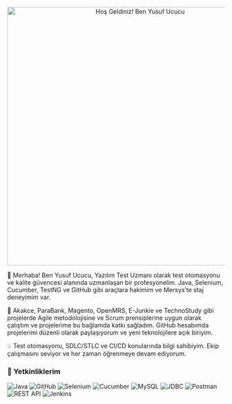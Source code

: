 <p align="center">
  <img src="https://user-images.githubusercontent.com/your-username/banner-image-url.jpg" alt="Hoş Geldiniz! Ben Yusuf Ucucu" width="600"/>
</p>

👋 Merhaba! Ben Yusuf Ucucu, 
Yazılım Test Uzmanı olarak test otomasyonu ve kalite güvencesi alanında uzmanlaşan bir profesyonelim.
Java, Selenium, Cucumber, TestNG ve GitHub gibi araçlara hakimim ve Mersys’te staj deneyimim var.

🚀 Akakce, ParaBank, Magento, OpenMRS, E-Junkie ve TechnoStudy gibi projelerde Agile metodolojisine ve Scrum prensiplerine uygun olarak çalıştım ve projelerime bu bağlamda katkı sağladım. GitHub hesabımda projelerimi düzenli olarak paylaşıyorum ve yeni teknolojilere açık biriyim.

💡 Test otomasyonu, SDLC/STLC ve CI/CD konularında bilgi sahibiyim. Ekip çalışmasını seviyor ve her zaman öğrenmeye devam ediyorum.

### 🚀 Yetkinliklerim

<p align="left">
  <img src="https://img.shields.io/badge/Java-007396?style=for-the-badge&logo=java&logoColor=white" alt="Java" />
  <img src="https://img.shields.io/badge/GitHub-181717?style=for-the-badge&logo=github&logoColor=white" alt="GitHub" />
  <img src="https://img.shields.io/badge/Selenium-43B02A?style=for-the-badge&logo=selenium&logoColor=white" alt="Selenium" />
  <img src="https://img.shields.io/badge/Cucumber-23D96C?style=for-the-badge&logo=cucumber&logoColor=white" alt="Cucumber" />
  <img src="https://img.shields.io/badge/MySQL-4479A1?style=for-the-badge&logo=mysql&logoColor=white" alt="MySQL" />
  <img src="https://img.shields.io/badge/JDBC-007396?style=for-the-badge&logo=jdbc&logoColor=white" alt="JDBC" />
  <img src="https://img.shields.io/badge/Postman-FF6C37?style=for-the-badge&logo=postman&logoColor=white" alt="Postman" />
  <img src="https://img.shields.io/badge/REST%20API-008CBA?style=for-the-badge&logo=rest&logoColor=white" alt="REST API" />
  <img src="https://img.shields.io/badge/Jenkins-D24939?style=for-the-badge&logo=jenkins&logoColor=white" alt="Jenkins" />
</p>



<!---
codeNavigatorr/codeNavigatorr is a ✨ special ✨ repository because its `README.md` (this file) appears on your GitHub profile.
You can click the Preview link to take a look at your changes.
--->
